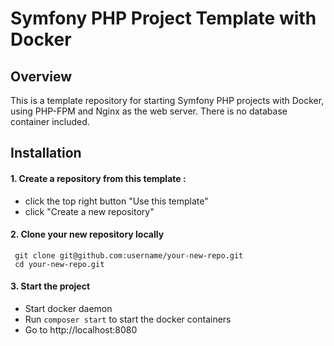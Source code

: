 # Symfony PHP Project Template with Docker

## Overview

This is a template repository for starting Symfony PHP projects with Docker, using PHP-FPM and Nginx as the web server. There is no database container included.

## Installation

 #### 1. Create a repository from this template : 
 - click the top right button "Use this template" 
 - click "Create a new repository"

 #### 2. Clone your new repository locally
	 git clone git@github.com:username/your-new-repo.git
	 cd your-new-repo.git
 #### 3. Start the project
 - Start docker daemon
 - Run	  `composer start` to start the docker containers
 - Go to http://localhost:8080

